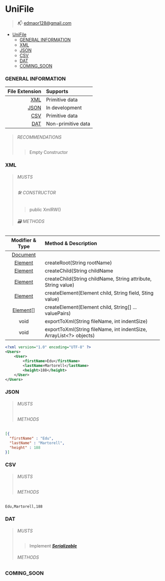 # UniFile
> 📬 [edmaor128@gmail.com](mailto:edmaor128@gmial.com)

<!-- TOC -->
* [UniFile](#unifile)
    * [GENERAL INFORMATION](#general-information)
    * [XML](#xml)
    * [JSON](#json)
    * [CSV](#csv)
    * [DAT](#dat)
    * [COMING_SOON](#coming_soon)
<!-- TOC -->

### GENERAL INFORMATION

 |  File Extension | Supports            |
|----------------:|:--------------------|
|     [XML](#xml) | Primitive data      |
|   [JSON](#json) | In development      |
|     [CSV](#csv) | Primitive data      |
|     [DAT](#dat) | Non-primitive data  |

> ###### RECOMMENDATIONS
> > Empty Constructor

### XML
> ###### MUSTS
> ###### 🛠️ CONSTRUCTOR
> > public XmlRW()
> ###### 🗃️ METHODS

|                                           Modifier & Type                                           | Method & Description                                               |
|:---------------------------------------------------------------------------------------------------:|:-------------------------------------------------------------------|
|  [Document](https://docs.oracle.com/en/java/javase/17/docs/api/java.xml/org/w3c/dom/Document.html)  |                                                                    |
|   [Element](https://docs.oracle.com/en/java/javase/17/docs/api/java.xml/org/w3c/dom/Element.html)   | createRoot(String rootName)                                        |
|   [Element](https://docs.oracle.com/en/java/javase/17/docs/api/java.xml/org/w3c/dom/Element.html)   | createChild(String childName                                       |
|   [Element](https://docs.oracle.com/en/java/javase/17/docs/api/java.xml/org/w3c/dom/Element.html)   | createChild(String childName, String attribute, String value)      |
|   [Element](https://docs.oracle.com/en/java/javase/17/docs/api/java.xml/org/w3c/dom/Element.html)   | createElement(Element child, String field, Sting value)            |
| [Element\[\]](https://docs.oracle.com/en/java/javase/17/docs/api/java.xml/org/w3c/dom/Element.html) | createElement(Element child, String[] ... valuePairs)              |
|                                                void                                                 | exportToXml(String fileName, int indentSize)                       |
|                                                void                                                 | exportToXml(String fileName, int indentSize, ArrayList<?> objects) |

```xml
<?xml version="1.0" encoding="UTF-8" ?>
<Users>
    <User>
        <firstName>Edu</firstName>
        <lastName>Martorell</lastName>
        <height>188</height>
    </User>
</Users>
```

### JSON
> ###### MUSTS
> ###### METHODS

```json
[{
  "firstName" : "Edu",
  "lastName" : "Martorell",
  "height" : 188
}]
```

### CSV
> ###### MUSTS
> ###### METHODS

```csv
Edu,Martorell,188
```

### DAT
> ###### MUSTS
> > Implement ***[Serializable](https://docs.oracle.com/javase/7/docs/api/java/io/Serializable.html)***
> ###### METHODS

### COMING_SOON